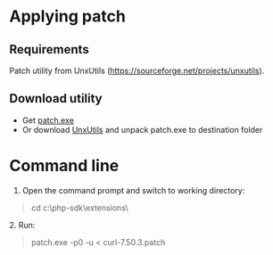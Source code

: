 # Applying patch

## Requirements
Patch utility from UnxUtils (https://sourceforge.net/projects/unxutils).

## Download utility
* Get [patch.exe](https://github.com/ProgerXP/php-5.6-xp/raw/master/downloads/patch.exe)
* Or download [UnxUtils](https://sourceforge.net/projects/unxutils) and unpack patch.exe to destination folder

# Command line
1. Open the command prompt and switch to working directory:
<blockquote>cd c:\php-sdk\extensions\</blockquote>
2. Run:
<blockquote>patch.exe -p0 -u < curl-7.50.3.patch</blockquote>
